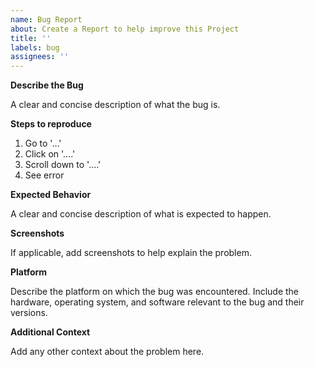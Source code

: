 ```yaml
---
name: Bug Report
about: Create a Report to help improve this Project
title: ''
labels: bug
assignees: ''
---
```


**Describe the Bug**

A clear and concise description of what the bug is.

**Steps to reproduce**

1. Go to '...'
2. Click on '....'
3. Scroll down to '....'
4. See error

**Expected Behavior**

A clear and concise description of what is expected to happen.

**Screenshots**

If applicable, add screenshots to help explain the problem.

**Platform**

Describe the platform on which the bug was encountered. Include the hardware, operating system, and software relevant to the bug and their versions.

**Additional Context**

Add any other context about the problem here.
